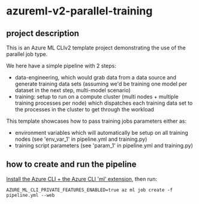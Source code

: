 # azureml-v2-parallel-training

## project description

This is an Azure ML CLIv2 template project demonstrating the use of the parallel job type.

We here have a simple pipeline with 2 steps:
- data-engineering, which would grab data from a data source and generate training data sets (assuming we'd be training one model per dataset in the next step, multi-model scenario)
- training: setup to run on a compute cluster (multi nodes + multiple training processes per node) which dispatches each training data set to the processes in the cluster to get through the workload

This template showcases how to pass training jobs parameters either as:
- environment variables which will automatically be setup on all training nodes (see 'env_var_1' in pipeline.yml and training.py)
- training script parameters (see 'param_1' in pipeline.yml and training.py)

## how to create and run the pipeline

[Install the Azure CLI + the Azure CLI 'ml' extension](https://docs.microsoft.com/en-us/azure/machine-learning/how-to-configure-cli?tabs=public), then run:

```
AZURE_ML_CLI_PRIVATE_FEATURES_ENABLED=true az ml job create -f pipeline.yml --web
```